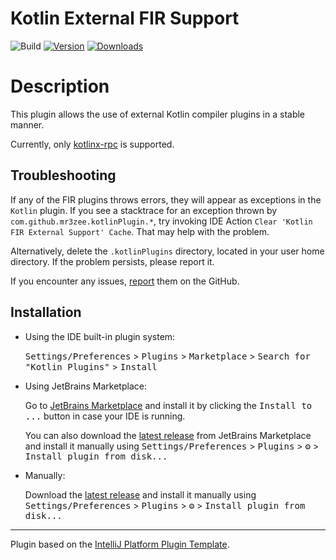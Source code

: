 # Kotlin External FIR Support

![Build](https://github.com/Mr3zee/kotlin-plugins/workflows/Build/badge.svg)
[![Version](https://img.shields.io/jetbrains/plugin/v/26480-kotlin-external-fir-support.svg)](https://plugins.jetbrains.com/plugin/26480-kotlin-external-fir-support)
[![Downloads](https://img.shields.io/jetbrains/plugin/d/26480-kotlin-external-fir-support.svg)](https://plugins.jetbrains.com/plugin/26480-kotlin-external-fir-support)

<!-- Plugin description -->
# Description
This plugin allows the use of external Kotlin compiler plugins in a stable manner.

Currently, only [kotlinx-rpc](https://github.com/Kotlin/kotlinx.rpc) is supported.

## Troubleshooting
If any of the FIR plugins throws errors, they will appear as exceptions in the `Kotlin` plugin.
If you see a stacktrace for an exception thrown by `com.github.mr3zee.kotlinPlugin.*`, 
try invoking IDE Action `Clear 'Kotlin FIR External Support' Cache`. 
That may help with the problem.

Alternatively, delete the `.kotlinPlugins` directory, located in your user home directory.
If the problem persists, please report it.

If you encounter any issues, [report](https://github.com/Mr3zee/kotlin-plugins/issues) them on the GitHub.
<!-- Plugin description end -->

## Installation

- Using the IDE built-in plugin system:
  
  <kbd>Settings/Preferences</kbd> > <kbd>Plugins</kbd> > <kbd>Marketplace</kbd> > <kbd>Search for "Kotlin Plugins"</kbd> >
  <kbd>Install</kbd>
  
- Using JetBrains Marketplace:

  Go to [JetBrains Marketplace](https://plugins.jetbrains.com/plugin/26480-kotlin-external-fir-support) and install it by clicking the <kbd>Install to ...</kbd> button in case your IDE is running.

  You can also download the [latest release](https://plugins.jetbrains.com/plugin/26480-kotlin-external-fir-support/versions) from JetBrains Marketplace and install it manually using
  <kbd>Settings/Preferences</kbd> > <kbd>Plugins</kbd> > <kbd>⚙️</kbd> > <kbd>Install plugin from disk...</kbd>

- Manually:

  Download the [latest release](https://github.com/Mr3zee/kotlin-plugins/releases/latest) and install it manually using
  <kbd>Settings/Preferences</kbd> > <kbd>Plugins</kbd> > <kbd>⚙️</kbd> > <kbd>Install plugin from disk...</kbd>


---
Plugin based on the [IntelliJ Platform Plugin Template][template].

[template]: https://github.com/JetBrains/intellij-platform-plugin-template
[docs:plugin-description]: https://plugins.jetbrains.com/docs/intellij/plugin-user-experience.html#plugin-description-and-presentation
